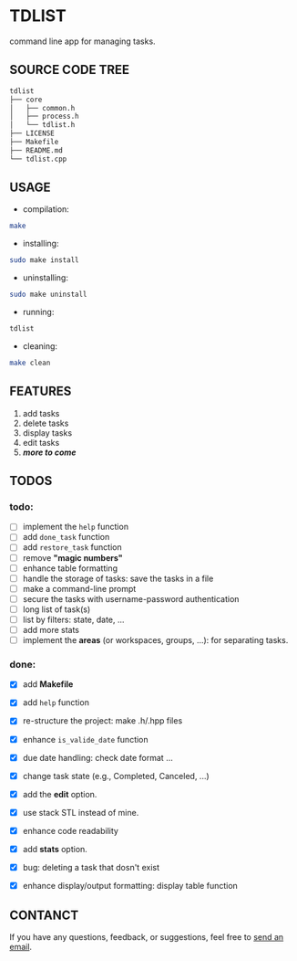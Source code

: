 # TDLIST

command line app for managing tasks.


## SOURCE CODE TREE

```sh
tdlist
├── core
│   ├── common.h
│   ├── process.h
│   └── tdlist.h
├── LICENSE
├── Makefile
├── README.md
└── tdlist.cpp
```


## USAGE

* compilation:
```sh
make
```

* installing:
```sh
sudo make install
```

* uninstalling:
```sh
sudo make uninstall
```

* running:
```sh
tdlist
```

* cleaning:
```sh
make clean
```


## FEATURES

1. add tasks
2. delete tasks
3. display tasks
4. edit tasks
5. _**more to come**_


## TODOS

### todo:

- [ ] implement the `help` function
- [ ] add `done_task` function
- [ ] add `restore_task` function
- [ ] remove **"magic numbers"**
- [ ] enhance table formatting
- [ ] handle the storage of tasks: save the tasks in a file
- [ ] make a command-line prompt
- [ ] secure the tasks with username-password authentication
- [ ] long list of task(s)
- [ ] list by filters: state, date, ...
- [ ] add more stats
- [ ] implement the **areas** (or workspaces, groups, ...): for separating tasks.

### done:

- [X] add **Makefile**
- [X] add `help` function
- [X] re-structure the project: make .h/.hpp files
- [X] enhance `is_valide_date` function
- [X] due date handling: check date format ...
- [X] change task state (e.g., Completed, Canceled, ...)
- [X] add the **edit** option.
- [X] use stack STL instead of mine.
- [X] enhance code readability
- [X] add **stats** option.
- [X] bug: deleting a task that dosn't exist
- [X] enhance display/output formatting: display table function


## CONTANCT

If you have any questions, feedback, or suggestions, feel free to [send an email](mailto:karimelkhanoufi22+github@gmail.com).
